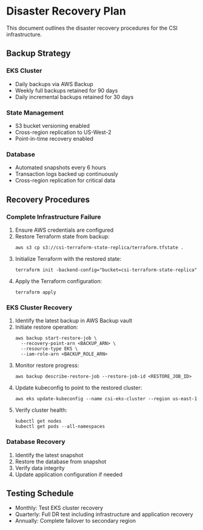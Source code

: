 # Disaster Recovery Plan

This document outlines the disaster recovery procedures for the CSI infrastructure.

## Backup Strategy

### EKS Cluster
- Daily backups via AWS Backup
- Weekly full backups retained for 90 days
- Daily incremental backups retained for 30 days

### State Management
- S3 bucket versioning enabled
- Cross-region replication to US-West-2
- Point-in-time recovery enabled

### Database
- Automated snapshots every 6 hours
- Transaction logs backed up continuously
- Cross-region replication for critical data

## Recovery Procedures

### Complete Infrastructure Failure

1. Ensure AWS credentials are configured
2. Restore Terraform state from backup:
   ```
   aws s3 cp s3://csi-terraform-state-replica/terraform.tfstate .
   ```
3. Initialize Terraform with the restored state:
   ```
   terraform init -backend-config="bucket=csi-terraform-state-replica"
   ```
4. Apply the Terraform configuration:
   ```
   terraform apply
   ```

### EKS Cluster Recovery

1. Identify the latest backup in AWS Backup vault
2. Initiate restore operation:
   ```
   aws backup start-restore-job \
     --recovery-point-arn <BACKUP_ARN> \
     --resource-type EKS \
     --iam-role-arn <BACKUP_ROLE_ARN>
   ```
3. Monitor restore progress:
   ```
   aws backup describe-restore-job --restore-job-id <RESTORE_JOB_ID>
   ```
4. Update kubeconfig to point to the restored cluster:
   ```
   aws eks update-kubeconfig --name csi-eks-cluster --region us-east-1
   ```
5. Verify cluster health:
   ```
   kubectl get nodes
   kubectl get pods --all-namespaces
   ```

### Database Recovery

1. Identify the latest snapshot
2. Restore the database from snapshot
3. Verify data integrity
4. Update application configuration if needed

## Testing Schedule

- Monthly: Test EKS cluster recovery
- Quarterly: Full DR test including infrastructure and application recovery
- Annually: Complete failover to secondary region